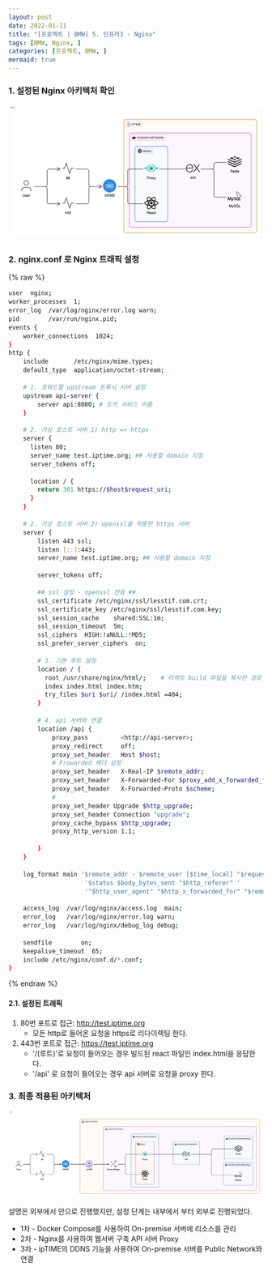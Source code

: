 ```yaml
---
layout: post
date: 2022-01-11
title: "[프로젝트 | BMW] 5. 인프라3 - Nginx"
tags: [BMW, Nginx, ]
categories: [프로젝트, BMW, ]
mermaid: true
---
```




### 1. 설정된 Nginx 아키텍처 확인


![0](/assets/img/2022-01-11-프로젝트--BMW-5.-인프라3---Nginx.md/0.png)



### 2. nginx.conf 로 Nginx 트래픽 설정



{% raw %}
```bash
user  nginx;
worker_processes  1;
error_log  /var/log/nginx/error.log warn;
pid        /var/run/nginx.pid;
events {
    worker_connections  1024;
}
http {
    include       /etc/nginx/mime.types;
    default_type  application/octet-stream;

    # 1. 포워드할 upstream 프록시 서버 설정
    upstream api-server {
		server api:8080; # 도커 서비스 이름
    }

    # 2. 가상 호스트 서버 1) http => https
    server {
      listen 80;
      server_name test.iptime.org; ## 사용할 domain 지정
      server_tokens off;

      location / {
        return 301 https://$host$request_uri;
      }
    }

    # 2. 가상 호스트 서버 2) openssl을 적용한 https 서버
    server {
        listen 443 ssl;
        listen [::]:443;
        server_name test.iptime.org; ## 사용할 domain 지정

        server_tokens off;

        ## ssl 설정 - openssl 전용 ##
        ssl_certificate /etc/nginx/ssl/lesstif.com.crt;
        ssl_certificate_key /etc/nginx/ssl/lesstif.com.key;
        ssl_session_cache    shared:SSL:1m;
        ssl_session_timeout  5m;
        ssl_ciphers  HIGH:!aNULL:!MD5;
        ssl_prefer_server_ciphers  on;

        # 3. 기본 루트 설정
        location / {
          root /usr/share/nginx/html/;    # 리엑트 build 파일을 복사한 경로
          index index.html index.htm;
          try_files $uri $uri/ /index.html =404;
        }

        # 4. api 서버와 연결
        location /api {
            proxy_pass         <http://api-server>;
            proxy_redirect     off;
            proxy_set_header   Host $host;
            # Frowarded 헤더 설정
            proxy_set_header   X-Real-IP $remote_addr;
            proxy_set_header   X-Forwarded-For $proxy_add_x_forwarded_for;
            proxy_set_header   X-Forwarded-Proto $scheme;
            #
            proxy_set_header Upgrade $http_upgrade;
            proxy_set_header Connection "upgrade";
            proxy_cache_bypass $http_upgrade;
            proxy_http_version 1.1;

        }
    }

    log_format main '$remote_addr - $remote_user [$time_local] "$request" '
                     '$status $body_bytes_sent "$http_referer" '
                     '"$http_user_agent" "$http_x_forwarded_for" "$remote_addr"';

    access_log  /var/log/nginx/access.log  main;
    error_log   /var/log/nginx/error.log warn;
    error_log   /var/log/nginx/debug_log debug;

    sendfile        on;
    keepalive_timeout  65;
    include /etc/nginx/conf.d/*.conf;
}
```
{% endraw %}




#### 2.1. 설정된 트래픽

1. 80번 포트로 접근: http://test.iptime.org
	- 모든 http로 들어온 요청을 https로 리다이렉팅 한다.
2. 443번 포트로 접근: https://test.iptime.org
	- '/(루트)'로 요청이 들어오는 경우 빌드된 react 파일인 index.html을 응답한다.
	- '/api' 로 요청이 들어오는 경우 api 서버로 요청을 proxy 한다.


### 3. 최종 적용된 아키텍처


![1](/assets/img/2022-01-11-프로젝트--BMW-5.-인프라3---Nginx.md/1.png)


설명은 외부에서 안으로 진행했지만, 설정 단계는 내부에서 부터 외부로 진행되었다.

- 1차 - Docker Compose를 사용하여 On-premise 서버에 리소스를 관리
- 2차 - Nginx를 사용하여 웹서버 구축 API 서버 Proxy
- 3차 - ipTIME의 DDNS 기능을 사용하여 On-premise 서버를 Public Network와 연결
